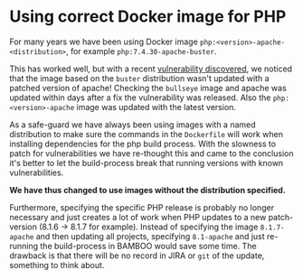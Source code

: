 # Using correct Docker image for PHP

For many years we have been using Docker image `php:<version>-apache-<distribution>`, for example `php:7.4.30-apache-buster`.

This has worked well, but with a recent [vulnerability discovered](https://cve.mitre.org/cgi-bin/cvename.cgi?name=CVE-2022-22720), we noticed that the image based on the `buster` distribution wasn't updated with a patched version of apache! Checking the `bullseye` image and apache was updated within days after a fix the vulnerability was released. Also the `php:<version>-apache` image was updated with the latest version.

As a safe-guard we have always been using images with a named distribution to make sure the commands in the `Dockerfile` will work when installing dependencies for the php build process. With the slowness to patch for vulnerabilities we have re-thought this and came to the conclusion it's better to let the build-process break that running versions with known vulnerabilities.

**We have thus changed to use images without the distribution specified.**

Furthermore, specifying the specific PHP release is probably no longer necessary and just creates a lot of work when PHP updates to a new patch-version (8.1.6 -> 8.1.7 for example). Instead of specifying the image `8.1.7-apache` and then updating all projects, specifying `8.1-apache` and just re-running the build-process in BAMBOO would save some time. The drawback is that there will be no record in JIRA or `git` of the update, something to think about.